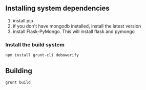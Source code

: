 
## Installing system dependencies
1. install pip
2. if you don't have mongodb installed, install the latest version
3. install Flask-PyMongo. This will install flask and pymongo

### Install the build system
`npm install grunt-cli debowerify`


## Building
`grunt build`